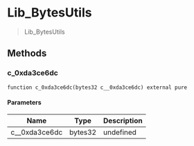 # Lib_BytesUtils



> Lib_BytesUtils





## Methods

### c_0xda3ce6dc

```solidity
function c_0xda3ce6dc(bytes32 c__0xda3ce6dc) external pure
```





#### Parameters

| Name | Type | Description |
|---|---|---|
| c__0xda3ce6dc | bytes32 | undefined




